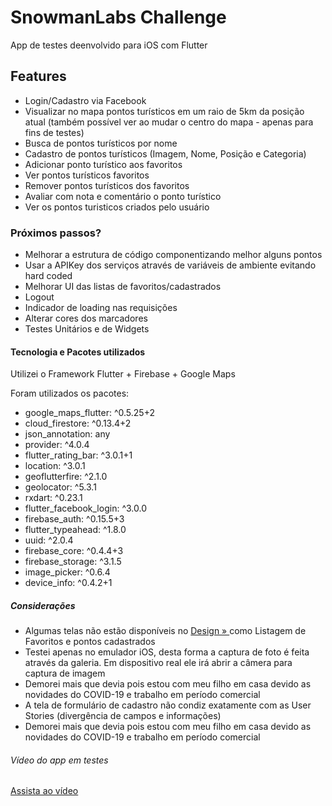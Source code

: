 # SnowmanLabs Challenge

App de testes deenvolvido para iOS com Flutter


## Features
 - Login/Cadastro via Facebook
 - Visualizar no mapa pontos turísticos em um raio de 5km da posição atual (também possível ver ao mudar o centro do mapa - apenas para fins de testes)
 - Busca de pontos turísticos por nome
 - Cadastro de pontos turísticos (Imagem, Nome, Posição e Categoria)
 - Adicionar ponto turístico aos favoritos
 - Ver pontos turísticos favoritos
 - Remover pontos turísticos dos favoritos
 - Avaliar com nota e comentário o ponto turístico
 - Ver os pontos turisticos criados pelo usuário
 
 ### Próximos passos?
  - Melhorar a estrutura de código componentizando melhor alguns pontos
  - Usar a APIKey dos serviços através de variáveis de ambiente evitando hard coded
  - Melhorar UI das listas de favoritos/cadastrados
  - Logout
  - Indicador de loading nas requisições
  - Alterar cores dos marcadores
  - Testes Unitários e de Widgets
 
 #### Tecnologia e Pacotes utilizados
 
Utilizei o Framework Flutter + Firebase + Google Maps

Foram utilizados os pacotes:
 - google_maps_flutter: ^0.5.25+2
 - cloud_firestore: ^0.13.4+2
 - json_annotation: any
 - provider: ^4.0.4
 - flutter_rating_bar: ^3.0.1+1
 - location: ^3.0.1
 - geoflutterfire: ^2.1.0
 - geolocator: ^5.3.1
 - rxdart: ^0.23.1
 - flutter_facebook_login: ^3.0.0
 - firebase_auth: ^0.15.5+3
 - flutter_typeahead: ^1.8.0
 - uuid: ^2.0.4
 - firebase_core: ^0.4.4+3
 - firebase_storage: ^3.1.5
 - image_picker: ^0.6.4
 - device_info: ^0.4.2+1
 
##### Considerações
 - Algumas telas não estão disponíveis no <a href="https://invis.io/84URZA9RTQF">
        Design »
    </a> como Listagem de Favoritos e pontos cadastrados
 - Testei apenas no emulador iOS, desta forma a captura de foto é feita através da galeria. Em dispositivo real ele irá abrir a câmera para captura de imagem
 - Demorei mais que devia pois estou com meu filho em casa devido as novidades do COVID-19 e trabalho em período comercial
 - A tela de formulário de cadastro não condiz exatamente com as User Stories (divergência de campos e informações)
 - Demorei mais que devia pois estou com meu filho em casa devido as novidades do COVID-19 e trabalho em período comercial
 
 ###### Vídeo do app em testes
 [Assista ao vídeo](https://drive.google.com/file/d/12m_dfaqFDJTCUrLrDbl-H-Hcxz-hwB9c/view?usp=sharing)
